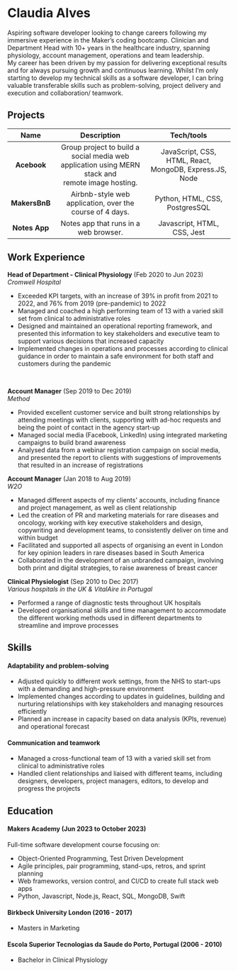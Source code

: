 # Claudia Alves

Aspiring software developer looking to change careers following my immersive experience in the Maker’s coding bootcamp. Clinician and Department Head with 10+ years in the healthcare industry, spanning physiology, account management, operations and team leadership.<br>
My career has been driven by my passion for delivering exceptional results and for always pursuing growth and continuous learning. Whilst I’m only starting to develop my technical skills as a software developer, I can bring valuable transferable skills such as problem-solving, project delivery and execution and collaboration/ teamwork.


## Projects

| Name      |  Description    | Tech/tools                  |
| :---:         | :---:                                 | :---:                       |
| **Acebook**   | Group project to build a social media web application using MERN stack and<br>remote image hosting. | JavaScript, CSS, HTML, React, MongoDB, Express.JS, Node |
| **MakersBnB** | Airbnb-style web application, over the course of 4 days. | Python, HTML, CSS, PostgresSQL  |    
| **Notes App** | Notes app that runs in a web browser. | Javascript, HTML, CSS, Jest | 


## Work Experience

**Head of Department - Clinical Physiology** (Feb 2020 to Jun 2023)  
_Cromwell Hospital_

- Exceeded KPI targets, with an increase of 39% in profit from 2021 to 2022, and 76% from 2019 (pre-pandemic) to 2022 
- Managed and coached a high performing team of 13 with a varied skill set from clinical to administrative roles 
- Designed and maintained an operational reporting framework, and presented this information to key stakeholders and executive team to support various decisions that increased capacity
- Implemented changes in operations and processes according to clinical guidance in order to maintain a safe environment for both staff and customers during the pandemic
<br>

**Account Manager** (Sep 2019 to Dec 2019)  
_Method_

- Provided excellent customer service and built strong relationships by attending meetings with clients, supporting with ad-hoc requests and being the point of contact in the agency start-up 
- Managed social media (Facebook, LinkedIn) using integrated marketing campaigns to build brand awareness
- Analysed data from a webinar registration campaign on social media, and presented the report to clients with suggestions of improvements that resulted in an increase of registrations


**Account Manager** (Jan 2018 to Aug 2019)  
_W2O_

- Managed different aspects of my clients' accounts, including finance and project management, as well as client relationship
- Led the creation of PR and marketing materials for rare diseases and oncology, working with key executive stakeholders and design, copywriting and development teams, to consistently deliver on time and within budget 
- Facilitated and supported all aspects of organising an event in London for key opinion leaders in rare diseases based in South America
- Collaborated in the development of an unbranded campaign, involving both print and digital strategies, to raise awareness of breast cancer


**Clinical Physiologist** (Sep 2010 to Dec 2017)  
_Various hospitals in the UK & VitalAire in Portugal_

- Performed a range of diagnostic tests throughout UK hospitals
- Developed organisational skills and time management to accommodate the different working methods used in different departments to streamline and improve processes


## Skills

#### Adaptability and problem-solving

- Adjusted quickly to different work settings, from the NHS to start-ups with a demanding and high-pressure environment 
- Implemented changes according to updates in guidelines, building and nurturing relationships with key stakeholders and managing resources efficiently 
- Planned an increase in capacity based on data analysis (KPIs, revenue) and operational forecast

#### Communication and teamwork
- Managed a cross-functional team of 13 with a varied skill set from clinical to administrative roles
- Handled client relationships and liaised with different teams, including designers, developers, project managers, editors, to develop and progress the projects


## Education

#### Makers Academy (Jun 2023 to October 2023)
Full-time software development course focusing on:
- Object-Oriented Programming, Test Driven Development
- Agile principles, pair programming, stand-ups, retros, and sprint planning
- Web frameworks, version control, and CI/CD to create full stack web apps
- Python, Javascript, Node.js, React, SQL, MongoDB, Swift


#### Birkbeck University London (2016 - 2017)
- Masters in Marketing


#### Escola Superior Tecnologias da Saude do Porto, Portugal (2006 - 2010)
- Bachelor in Clinical Physiology
